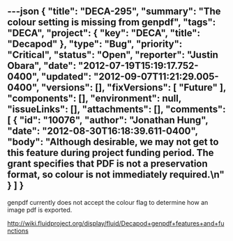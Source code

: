 ---json
{
  "title": "DECA-295",
  "summary": "The colour setting is missing from genpdf",
  "tags": "DECA",
  "project": {
    "key": "DECA",
    "title": "Decapod"
  },
  "type": "Bug",
  "priority": "Critical",
  "status": "Open",
  "reporter": "Justin Obara",
  "date": "2012-07-19T15:19:17.752-0400",
  "updated": "2012-09-07T11:21:29.005-0400",
  "versions": [],
  "fixVersions": [
    "Future"
  ],
  "components": [],
  "environment": null,
  "issueLinks": [],
  "attachments": [],
  "comments": [
    {
      "id": "10076",
      "author": "Jonathan Hung",
      "date": "2012-08-30T16:18:39.611-0400",
      "body": "Although desirable, we may not get to this feature during project funding period. The grant specifies that PDF is not a preservation format, so colour is not immediately required.\n"
    }
  ]
}
---
genpdf currently does not accept the colour flag to determine how an image pdf is exported.

<http://wiki.fluidproject.org/display/fluid/Decapod+genpdf+features+and+functions>

        